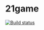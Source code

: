 # 21game
[![Build status](https://ci.appveyor.com/api/projects/status/du4fhla2lpdixhgo?svg=true)](https://ci.appveyor.com/project/rnilsark/21game)
